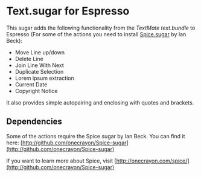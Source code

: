 Text.sugar for Espresso
=======================

This sugar adds the following functionality from the *TextMate text.bundle* to Espresso
(For some of the actions you need to install [Spice.sugar](http://github.com/onecrayon/Spice-sugar) by Ian Beck):

* Move Line up/down
* Delete Line
* Join Line With Next
* Duplicate Selection
* Lorem ipsum extraction
* Current Date
* Copyright Notice

It also provides simple autopairing and enclosing with quotes and brackets.

Dependencies
------------

Some of the actions require the Spice.sugar by Ian Beck. You can find it here:
[http://github.com/onecrayon/Spice-sugar](http://github.com/onecrayon/Spice-sugar)

If you want to learn more about Spice, visit [http://onecrayon.com/spice/](http://github.com/onecrayon/Spice-sugar)